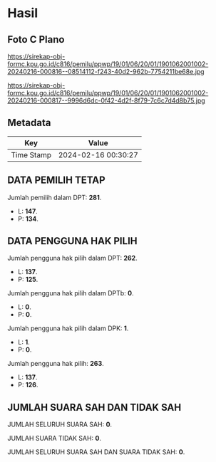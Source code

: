 # Hasil

## Foto C Plano

https://sirekap-obj-formc.kpu.go.id/c816/pemilu/ppwp/19/01/06/20/01/1901062001002-20240216-000816--08514112-f243-40d2-962b-7754211be68e.jpg

https://sirekap-obj-formc.kpu.go.id/c816/pemilu/ppwp/19/01/06/20/01/1901062001002-20240216-000817--9996d6dc-0f42-4d2f-8f79-7c6c7d4d8b75.jpg


## Metadata

| Key        | Value               |
| ---------- | ------------------- |
| Time Stamp | 2024-02-16 00:30:27 |


## DATA PEMILIH TETAP

Jumlah pemilih dalam DPT: **281**.
 * L: **147**.
 * P: **134**.

## DATA PENGGUNA HAK PILIH

Jumlah pengguna hak pilih dalam DPT: **262**.
 * L: **137**.
 * P: **125**.

Jumlah pengguna hak pilih dalam DPTb: **0**.
 * L: **0**.
 * P: **0**.

Jumlah pengguna hak pilih dalam DPK: **1**.
 * L: **1**.
 * P: **0**.

Jumlah pengguna hak pilih: **263**.
 * L: **137**.
 * P: **126**.

## JUMLAH SUARA SAH DAN TIDAK SAH

JUMLAH SELURUH SUARA SAH: **0**.

JUMLAH SUARA TIDAK SAH: **0**.

JUMLAH SELURUH SUARA SAH DAN SUARA TIDAK SAH: **0**.


